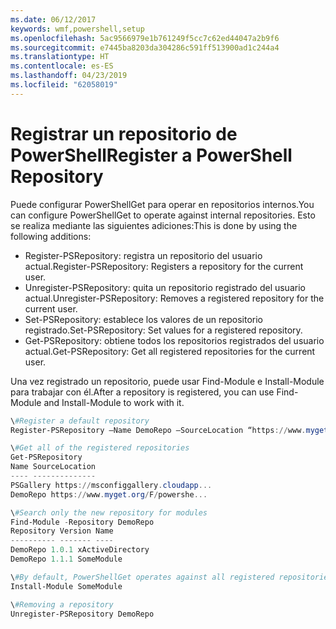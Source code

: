 ```yaml
---
ms.date: 06/12/2017
keywords: wmf,powershell,setup
ms.openlocfilehash: 5ac9566979e1b761249f5cc7c62ed44047a2b9f6
ms.sourcegitcommit: e7445ba8203da304286c591ff513900ad1c244a4
ms.translationtype: HT
ms.contentlocale: es-ES
ms.lasthandoff: 04/23/2019
ms.locfileid: "62058019"
---
```

# <a name="register-a-powershell-repository"></a><span data-ttu-id="1b298-102">Registrar un repositorio de PowerShell</span><span class="sxs-lookup"><span data-stu-id="1b298-102">Register a PowerShell Repository</span></span>
<span data-ttu-id="1b298-103">Puede configurar PowerShellGet para operar en repositorios internos.</span><span class="sxs-lookup"><span data-stu-id="1b298-103">You can configure PowerShellGet to operate against internal repositories.</span></span> <span data-ttu-id="1b298-104">Esto se realiza mediante las siguientes adiciones:</span><span class="sxs-lookup"><span data-stu-id="1b298-104">This is done by using the following additions:</span></span>
- <span data-ttu-id="1b298-105">Register-PSRepository: registra un repositorio del usuario actual.</span><span class="sxs-lookup"><span data-stu-id="1b298-105">Register-PSRepository: Registers a repository for the current user.</span></span>
- <span data-ttu-id="1b298-106">Unregister-PSRepository: quita un repositorio registrado del usuario actual.</span><span class="sxs-lookup"><span data-stu-id="1b298-106">Unregister-PSRepository: Removes a registered repository for the current user.</span></span>
- <span data-ttu-id="1b298-107">Set-PSRepository: establece los valores de un repositorio registrado.</span><span class="sxs-lookup"><span data-stu-id="1b298-107">Set-PSRepository: Set values for a registered repository.</span></span>
- <span data-ttu-id="1b298-108">Get-PSRepository: obtiene todos los repositorios registrados del usuario actual.</span><span class="sxs-lookup"><span data-stu-id="1b298-108">Get-PSRepository: Get all registered repositories for the current user.</span></span>

<span data-ttu-id="1b298-109">Una vez registrado un repositorio, puede usar Find-Module e Install-Module para trabajar con él.</span><span class="sxs-lookup"><span data-stu-id="1b298-109">After a repository is registered, you can use Find-Module and Install-Module to work with it.</span></span>

```powershell
\#Register a default repository
Register-PSRepository –Name DemoRepo –SourceLocation “https://www.myget.org/F/powershellgetdemo/api/v2” –PublishLocation “<https://www.myget.org/F/powershellgetdemo/api/v2>/package” –InstallationPolicy –Trusted

\#Get all of the registered repositories
Get-PSRepository
Name SourceLocation
---- --------------
PSGallery https://msconfiggallery.cloudapp...
DemoRepo https://www.myget.org/F/powershe...

\#Search only the new repository for modules
Find-Module -Repository DemoRepo
Repository Version Name
---------- ------- ----
DemoRepo 1.0.1 xActiveDirectory
DemoRepo 1.1.1 SomeModule

\#By default, PowerShellGet operates against all registered repositories when none is specified. In this example, the “SomeModule” module is installed from the DemoRepo.
Install-Module SomeModule

\#Removing a repository
Unregister-PSRepository DemoRepo
```
